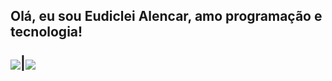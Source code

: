 <h2>Olá, eu sou Eudiclei Alencar, amo programação e tecnologia!

<div style="display: inline_block"><br>
<a href="https://github.com/eudiclei/github-readme-stats"><img align="center" src="https://github-readme-stats.vercel.app/api?username=Lukiticas&count_private=true&hide=prs,issues&theme=dark&hide_title=true&show_icons=true&custom_title=eudiclei" /></a>|<a href="https://github.com/eudiclei/github-readme-stats"><img align="center" src="https://github-readme-stats.vercel.app/api/top-langs/?username=eudiclei&theme=dark&layout=compact&custom_title=Linguagens mais usadas" /></a>
</div>

